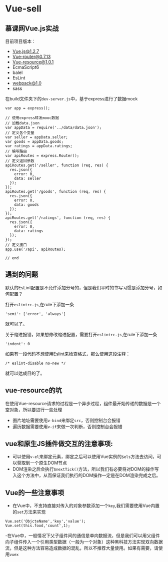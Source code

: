 # Vue-sell
## 慕课网Vue.js实战

目前项目版本：  

 - Vue.js@1.2.7
 - Vue-router@0.7.13
 - Vue-resource@1.0.1
 - EcmaScript6
 - balel
 - EsLint
 - webpack@1.0
 - sass  

在build文件夹下的`dev-server.js`中，基于express进行了数据mock  
```
var app = express();

// 使用express转发mooc数据
// 加载data.json
var appData = require('../data/data.json');
// 定义各个变量
var seller = appData.seller;
var goods = appData.goods;
var ratings = appData.ratings;
// 编写路由
var apiRoutes = express.Router();
// 定义返回参数
apiRoutes.get('/seller', function (req, res) {
  res.json({
    error: 0,
    data: seller
  });
});
apiRoutes.get('/goods', function (req, res) {
  res.json({
    error: 0,
    data: goods
  });
});
apiRoutes.get('/ratings', function (req, res) {
  res.json({
    error: 0,
    data: ratings
  });
});
// 定义接口
app.use('/api', apiRoutes);

// end
```

 ## 遇到的问题  
 默认的EsLint配置是不允许添加分号的，但是我们平时的书写习惯是添加分号，如何配置？  

 打开`eslintrc.js`,在rule下添加一条
 ```
 'semi': ['error', 'always']
 ```  
 就可以了。  

 关于缩进报错，如果想修改缩进配置，需要打开`eslintrc.js`,在rule下添加一条  
 ```
 'indent': 0
 ```  
 如果有一段代码不想使用Eslint来检查格式，那么使用这段注释：
 ```
 /* eslint-disable no-new */
 ```  
 就可以达成目的了。  

 ## vue-resource的坑
 在使用Vue-resource请求的过程是一个异步过程，组件最开始传递的数据是一个空对象，所以要进行一些处理
  - 图片地址需要使用`v-bind`来绑定`src`，否则控制台会报错
  - 遍历数据需要使用`v-if`来做一次判断，否则控制台会报错  

## vue和原生JS插件做交互的注意事项:
  - 可以使用`v-el`来绑定元素，绑定之后可以使用Vue实例的`$els`方法去访问，可以获取到一个原生DOM节点  
  - DOM渲染之后会执行`$nextTick()`方法，所以我们有必要将对DOM的操作写入这个方法中，从而保证我们执行的DOM操作一定是在DOM渲染完成之后。  

## Vue的一些注意事项
 - 在Vue中，不支持直接对传入的对象参数添加一个`key`,我们需要使用Vue内置的`set`方法来实现  
```
Vue.set('ObjcteName','key','value');
Vue.set(this.food,'count',1);
``` 
-在Vue中，一般情况下父子组件间的通信是单向数据流，但是我们可以用父组件向子组件传入一个引用类型数据（一般为一个对象）这种黑科技方法实现双向数据流，但是这种方法容易造成数据的混乱，所以不推荐大量使用。如果有需要，请使用`vuex`  

